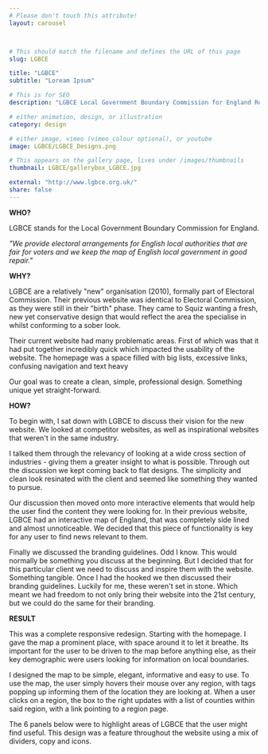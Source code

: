 ```yaml
---
# Please don't touch this attribute!
layout: carousel



# This should match the filename and defines the URL of this page
slug: LGBCE

title: "LGBCE"
subtitle: "Loream Ipsum"

# This is for SEO
description: "LGBCE Local Government Boundary Commission for England Redesign"

# either animation, design, or illustration
category: design

# either image, vimeo (vimeo_colour optional), or youtube
image: LGBCE/LGBCE_Designs.png

# This appears on the gallery page, lives under /images/thumbnails
thumbnail: LGBCE/gallerybox_LGBCE.jpg

external: "http://www.lgbce.org.uk/"
share: false
---
```


**WHO?**

LGBCE stands for the Local Government Boundary Commission for England. 

*"We provide electoral arrangements for English local authorities that are fair for voters and we keep the map of English local government in good repair."*

**WHY?**

LGBCE are a relatively "new" organisation (2010), formally part of Electoral Commission. Their previous website was identical to Electoral Commission, as they were still in their "birth" phase. They came to Squiz wanting a fresh, new yet conservative design that would reflect the area the specialise in whilst conforming to a sober look.

Their current website had many problematic areas. First of which was that it had put together incredibly quick which impacted the usability of the website. The homepage was a space filled with big lists, excessive links, confusing navigation and text heavy 

Our goal was to create a clean, simple, professional design. Something unique yet straight-forward.

**HOW?**

To begin with, I sat down with LGBCE to discuss their vision for the new website. We looked at competitor websites, as well as inspirational websites that weren't in the same industry. 

I talked them through the relevancy of looking at a wide cross section of industries - giving them a greater insight to what is possible. Through out the discussion we kept coming back to flat designs. The simplicity and clean look resinated with the client and seemed like something they wanted to pursue. 

Our discussion then moved onto more interactive elements that would help the user find the content they were looking for. In their previous website, LGBCE had an interactive map of England, that was completely side lined and almost unnoticeable. We decided that this piece of functionality is key for any user to find news relevant to them.

Finally we discussed the branding guidelines. Odd I know. This would normally be something you discuss at the beginning. But I decided that for this particular client we need to discuss and inspire them with the website. Something tangible. Once I had the hooked we then discussed their branding guidelines. Luckily for me, these weren't set in stone. Which meant we had freedom to not only bring their website into the 21st century, but we could do the same for their branding. 

**RESULT**

This was a complete responsive redesign. Starting with the homepage. I gave the map a prominent place, with space around it to let it breathe. Its important for the user to be driven to the map before anything else, as their key demographic were users looking for information on local boundaries. 

I designed the map to be simple, elegant, informative and easy to use. To use the map, the user simply hovers their mouse over any region, with tags popping up informing them of the location they are looking at. When a user clicks on a region, the box to the right updates with a list of counties within said region, with a link pointing to a region page.

The 6 panels below were to highlight areas of LGBCE that the user might find useful. This design was a feature throughout the website using a mix of dividers, copy and icons. 
